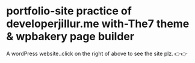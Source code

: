 # portfolio-site practice of developerjillur.me with-The7 theme & wpbakery page builder
A wordPress website..click on the right of above to see the site plz. 👉👉

